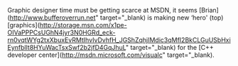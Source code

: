 Graphic designer time must be getting scarce at MSDN, it seems [Brian](http://www.bufferoverrun.net" target="_blank) is making new &#8216;hero' (top) [graphics](http://storage.msn.com/x1pe-OIVaPPPCsUGhN4jyr3N0HGRd_eck-rn0vqtWYg2txXbuxEvRMtIhvIvDvhfH_JGShZqhjIMdic3qMfI2BkCLGuUSbHxiEynfbllt8HYuWacTsxSwf2b2jfD4GqJhuL" target="_blank) for the [C++ developer center](http://msdn.microsoft.com/visualc" target="_blank).